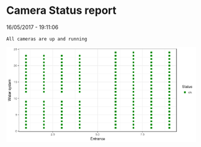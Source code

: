 Camera Status report
================
16/05/2017 - 19:11:06

    All cameras are up and running

![](camreport_files/figure-markdown_github/unnamed-chunk-2-1.png)
